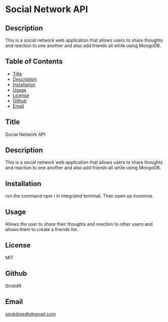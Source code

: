 #
<h1>Social Network API</h1>

## Description
This is a social network web application that allows users to share thoughts and reaction to one another and also add friends all while using MongoDB.

## Table of Contents
- [Title](#title)
- [Description](#description)
- [Installation](#installation)
- [Usage](#usage)
- [License](#license)
- [Github](#github)
- [Email](#email)

## Title
Social Network API

## Description
This is a social network web application that allows users to share thoughts and reaction to one another and also add friends all while using MongoDB.

## Installation
run the command npm i in integrated terminal. Then open up insomnia.

## Usage
Allows the user to share their thoughts and reaction to other users and allows them to create a friends list.

## License
MIT

## Github
SindidR

## Email
sindidreedh@gmail.com
